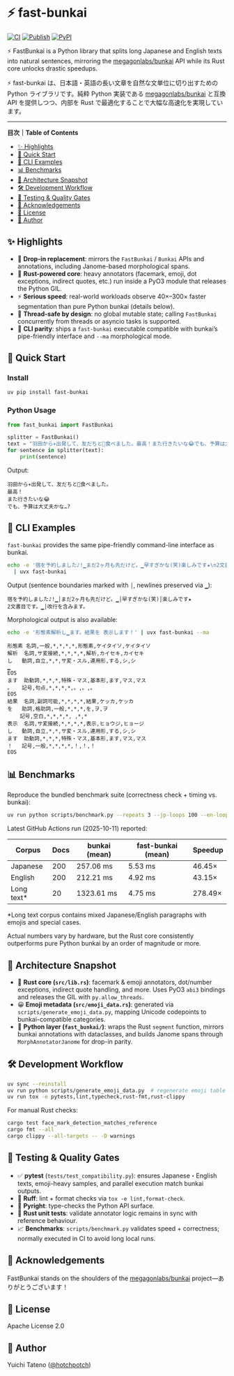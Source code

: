 # ⚡ fast-bunkai

[![CI](https://github.com/hotchpotch/fast-bunkai/actions/workflows/ci.yml/badge.svg)](https://github.com/hotchpotch/fast-bunkai/actions/workflows/ci.yml)
[![Publish](https://github.com/hotchpotch/fast-bunkai/actions/workflows/publish.yml/badge.svg)](https://github.com/hotchpotch/fast-bunkai/actions/workflows/publish.yml)
[![PyPI](https://img.shields.io/pypi/v/fast-bunkai.svg)](https://pypi.org/project/fast-bunkai/)

⚡ FastBunkai is a Python library that splits long Japanese and English texts into natural sentences, mirroring the [megagonlabs/bunkai](https://github.com/megagonlabs/bunkai) API while its Rust core unlocks drastic speedups.

⚡ fast-bunkai は、日本語・英語の長い文章を自然な文単位に切り出すための Python ライブラリです。純粋 Python 実装である [megagonlabs/bunkai](https://github.com/megagonlabs/bunkai) と互換 API を提供しつつ、内部を Rust で最適化することで大幅な高速化を実現しています。

---

**目次｜Table of Contents**

- [✨ Highlights](#-highlights)
- [🚀 Quick Start](#-quick-start)
- [🧰 CLI Examples](#-cli-examples)
- [📊 Benchmarks](#-benchmarks)
- [🧠 Architecture Snapshot](#-architecture-snapshot)
- [🛠️ Development Workflow](#️-development-workflow)
- [🧪 Testing & Quality Gates](#-testing--quality-gates)
- [🙏 Acknowledgements](#-acknowledgements)
- [📄 License](#-license)
- [👤 Author](#-author)

## ✨ Highlights

- 🔁 **Drop-in replacement**: mirrors the `FastBunkai` / `Bunkai` APIs and annotations, including Janome-based morphological spans.
- 🦀 **Rust-powered core**: heavy annotators (facemark, emoji, dot exceptions, indirect quotes, etc.) run inside a PyO3 module that releases the Python GIL.
- ⚡ **Serious speed**: real-world workloads observe 40×–300× faster segmentation than pure Python bunkai (details below).
- 🧵 **Thread-safe by design**: no global mutable state; calling `FastBunkai` concurrently from threads or asyncio tasks is supported.
- 🛫 **CLI parity**: ships a `fast-bunkai` executable compatible with bunkai’s pipe-friendly interface and `--ma` morphological mode.

## 🚀 Quick Start

### Install

```bash
uv pip install fast-bunkai
```

### Python Usage

```python
from fast_bunkai import FastBunkai

splitter = FastBunkai()
text = "羽田から✈️出発して、友だちと🍣食べました。最高！また行きたいな😂でも、予算は大丈夫かな…?"
for sentence in splitter(text):
    print(sentence)
```

Output:

```
羽田から✈️出発して、友だちと🍣食べました。
最高！
また行きたいな😂
でも、予算は大丈夫かな…?
```

## 🧰 CLI Examples

`fast-bunkai` provides the same pipe-friendly command-line interface as bunkai.

```bash
echo -e '宿を予約しました♪!▁まだ2ヶ月も先だけど。▁早すぎかな(笑)楽しみです★\n2文書目です。▁改行を含みます。' \
  | uvx fast-bunkai
```

Output (sentence boundaries marked with `│`, newlines preserved via `▁`):

```
宿を予約しました♪!▁│まだ2ヶ月も先だけど。▁│早すぎかな(笑)│楽しみです★
2文書目です。▁│改行を含みます。
```

Morphological output is also available:

```bash
echo -e '形態素解析し▁ます。結果を 表示します！' | uvx fast-bunkai --ma
```

```
形態素	名詞,一般,*,*,*,*,形態素,ケイタイソ,ケイタイソ
解析	名詞,サ変接続,*,*,*,*,解析,カイセキ,カイセキ
し	動詞,自立,*,*,サ変・スル,連用形,する,シ,シ
▁
EOS
ます	助動詞,*,*,*,特殊・マス,基本形,ます,マス,マス
。	記号,句点,*,*,*,*,。,。,。
EOS
結果	名詞,副詞可能,*,*,*,*,結果,ケッカ,ケッカ
を	助詞,格助詞,一般,*,*,*,を,ヲ,ヲ
	記号,空白,*,*,*,*, ,*,*
表示	名詞,サ変接続,*,*,*,*,表示,ヒョウジ,ヒョージ
し	動詞,自立,*,*,サ変・スル,連用形,する,シ,シ
ます	助動詞,*,*,*,特殊・マス,基本形,ます,マス,マス
！	記号,一般,*,*,*,*,！,！,！
EOS
```

## 📊 Benchmarks

Reproduce the bundled benchmark suite (correctness check + timing vs. bunkai):

```bash
uv run python scripts/benchmark.py --repeats 3 --jp-loops 100 --en-loops 100 --custom-loops 10
```

Latest GitHub Actions run (2025-10-11) reported:

| Corpus     | Docs | bunkai (mean) | fast-bunkai (mean) | Speedup |
|------------|------|---------------|--------------------|---------|
| Japanese   | 200  | 257.06 ms     | 5.53 ms            | 46.45×  |
| English    | 200  | 212.21 ms     | 4.92 ms            | 43.15×  |
| Long text* | 20   | 1323.61 ms    | 4.75 ms            | 278.49× |

*Long text corpus contains mixed Japanese/English paragraphs with emojis and special cases.

Actual numbers vary by hardware, but the Rust core consistently outperforms pure Python bunkai by an order of magnitude or more.

## 🧠 Architecture Snapshot

- 🦀 **Rust core (`src/lib.rs`)**: facemark & emoji annotators, dot/number exceptions, indirect quote handling, and more. Uses PyO3 `abi3` bindings and releases the GIL with `py.allow_threads`.
- 😀 **Emoji metadata (`src/emoji_data.rs`)**: generated via `scripts/generate_emoji_data.py`, mapping Unicode codepoints to bunkai-compatible categories.
- 🐍 **Python layer (`fast_bunkai/`)**: wraps the Rust `segment` function, mirrors bunkai annotations with dataclasses, and builds Janome spans through `MorphAnnotatorJanome` for drop-in parity.

## 🛠️ Development Workflow

```bash
uv sync --reinstall
uv run python scripts/generate_emoji_data.py  # regenerate emoji table when emoji libs change
uv run tox -e pytests,lint,typecheck,rust-fmt,rust-clippy
```

For manual Rust checks:

```bash
cargo test face_mark_detection_matches_reference
cargo fmt --all
cargo clippy --all-targets -- -D warnings
```

## 🧪 Testing & Quality Gates

- ✅ **pytest** (`tests/test_compatibility.py`): ensures Japanese・English texts, emoji-heavy samples, and parallel execution match bunkai outputs.
- 🧹 **Ruff**: lint + format checks via `tox -e lint,format-check`.
- 🧠 **Pyright**: type-checks the Python API surface.
- 🧪 **Rust unit tests**: validate annotator logic remains in sync with reference behaviour.
- 📈 **Benchmarks**: `scripts/benchmark.py` validates speed + correctness; normally executed in CI to avoid long local runs.

## 🙏 Acknowledgements

FastBunkai stands on the shoulders of the [megagonlabs/bunkai](https://github.com/megagonlabs/bunkai) project—ありがとうございます！

## 📄 License

Apache License 2.0

## 👤 Author

Yuichi Tateno ([@hotchpotch](https://github.com/hotchpotch))
